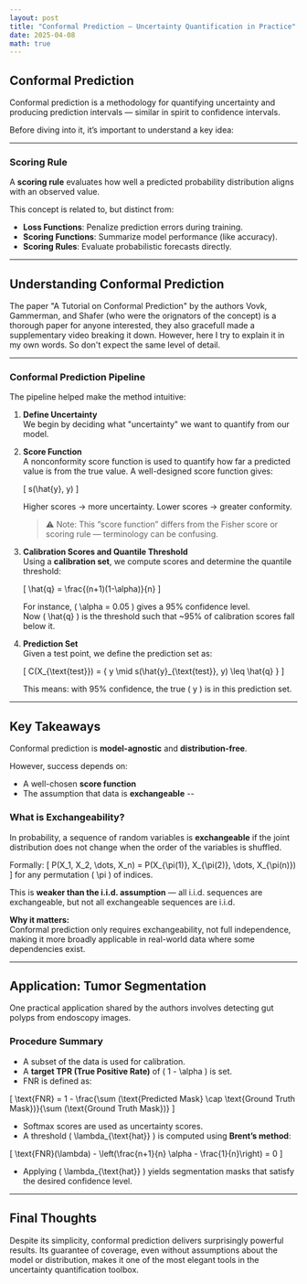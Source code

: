 ```yaml
---
layout: post
title: "Conformal Prediction — Uncertainty Quantification in Practice"
date: 2025-04-08
math: true
---
```


## Conformal Prediction

Conformal prediction is a methodology for quantifying uncertainty and producing prediction intervals — similar in spirit to confidence intervals.

Before diving into it, it’s important to understand a key idea:

---

### Scoring Rule

A **scoring rule** evaluates how well a predicted probability distribution aligns with an observed value.

This concept is related to, but distinct from:

- **Loss Functions**: Penalize prediction errors during training.
- **Scoring Functions**: Summarize model performance (like accuracy).
- **Scoring Rules**: Evaluate probabilistic forecasts directly.

---

## Understanding Conformal Prediction

The paper "A Tutorial on Conformal Prediction" by the authors Vovk, Gammerman, and Shafer (who were the orignators of the concept)
is a thorough paper for anyone interested, they also gracefull made a supplementary video breaking it down.
However, here I try to explain it in my own words. So don't expect the same level of detail.

---

### Conformal Prediction Pipeline

The pipeline helped make the method intuitive:

1. **Define Uncertainty**  
   We begin by deciding what "uncertainty" we want to quantify from our model.

2. **Score Function**  
   A nonconformity score function is used to quantify how far a predicted value is from the true value. A well-designed score function gives:

   \[
   s(\hat{y}, y)
   \]

   Higher scores → more uncertainty. Lower scores → greater conformity.

   > ⚠️ Note: This “score function” differs from the Fisher score or scoring rule — terminology can be confusing.

3. **Calibration Scores and Quantile Threshold**  
   Using a **calibration set**, we compute scores and determine the quantile threshold:

   \[
   \hat{q} = \frac{(n+1)(1-\alpha)}{n}
   \]

   For instance, \( \alpha = 0.05 \) gives a 95% confidence level.  
   Now \( \hat{q} \) is the threshold such that ~95% of calibration scores fall below it.

4. **Prediction Set**  
   Given a test point, we define the prediction set as:

   \[
   C(X_{\text{test}}) = \{ y \mid s(\hat{y}_{\text{test}}, y) \leq \hat{q} \}
   \]

   This means: with 95% confidence, the true \( y \) is in this prediction set.

---

## Key Takeaways

Conformal prediction is **model-agnostic** and **distribution-free**.

However, success depends on:

- A well-chosen **score function**
- The assumption that data is **exchangeable**
--
### What is Exchangeability?

In probability, a sequence of random variables is **exchangeable** if the joint distribution does not change when the order of the variables is shuffled.

Formally:
\[
P(X_1, X_2, \dots, X_n) = P(X_{\pi(1)}, X_{\pi(2)}, \dots, X_{\pi(n)})
\]
for any permutation \( \pi \) of indices.

This is **weaker than the i.i.d. assumption** — all i.i.d. sequences are exchangeable, but not all exchangeable sequences are i.i.d.

**Why it matters:**  
Conformal prediction only requires exchangeability, not full independence, making it more broadly applicable in real-world data where some dependencies exist.



---

## Application: Tumor Segmentation

One practical application shared by the authors involves detecting gut polyps from endoscopy images.

### Procedure Summary

- A subset of the data is used for calibration.
- A **target TPR (True Positive Rate)** of \( 1 - \alpha \) is set.
- FNR is defined as:

\[
\text{FNR} = 1 - \frac{\sum (\text{Predicted Mask} \cap \text{Ground Truth Mask})}{\sum (\text{Ground Truth Mask})}
\]

- Softmax scores are used as uncertainty scores.
- A threshold \( \lambda_{\text{hat}} \) is computed using **Brent’s method**:

\[
\text{FNR}(\lambda) - \left(\frac{n+1}{n} \alpha - \frac{1}{n}\right) = 0
\]

- Applying \( \lambda_{\text{hat}} \) yields segmentation masks that satisfy the desired confidence level.

---

## Final Thoughts

Despite its simplicity, conformal prediction delivers surprisingly powerful results. Its guarantee of coverage, even without assumptions about the model or distribution, makes it one of the most elegant tools in the uncertainty quantification toolbox.

